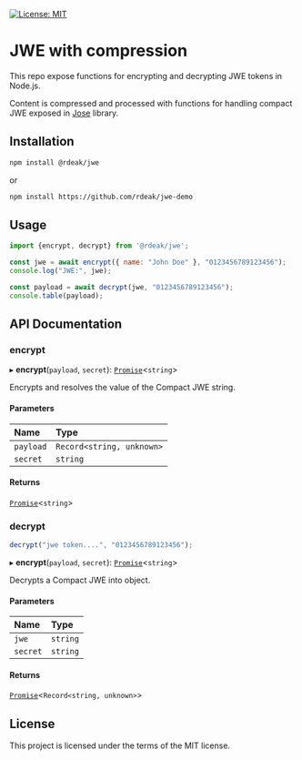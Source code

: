 [![License: MIT](https://img.shields.io/badge/License-MIT-yellow.svg)](https://opensource.org/licenses/MIT)

# JWE with compression

This repo expose functions for encrypting and decrypting JWE tokens in Node.js.

Content is compressed and processed with functions for handling compact JWE exposed in [Jose](https://github.com/panva/jose) library.

## Installation

```bash
npm install @rdeak/jwe
```

or

```bash
npm install https://github.com/rdeak/jwe-demo
```

## Usage

```javascript
import {encrypt, decrypt} from '@rdeak/jwe';

const jwe = await encrypt({ name: "John Doe" }, "0123456789123456");
console.log("JWE:", jwe);

const payload = await decrypt(jwe, "0123456789123456");
console.table(payload);
```


## API Documentation

### encrypt

▸ **encrypt**(`payload`, `secret`): [`Promise`](https://developer.mozilla.org/docs/Web/JavaScript/Reference/Global_Objects/Promise)\<`string`\>

Encrypts and resolves the value of the Compact JWE string.

#### Parameters

| Name      | Type                      |
| :-------- | :------------------------ |
| `payload` | `Record<string, unknown>` |
| `secret`  | `string`                  |

#### Returns

[`Promise`](https://developer.mozilla.org/docs/Web/JavaScript/Reference/Global_Objects/Promise)<`string`>

### decrypt

```javascript
decrypt("jwe token....", "0123456789123456");
```

▸ **encrypt**(`payload`, `secret`): [`Promise`](https://developer.mozilla.org/docs/Web/JavaScript/Reference/Global_Objects/Promise)\<`string`\>

Decrypts a Compact JWE into object.

#### Parameters

| Name     | Type     |
| :------- | :------- |
| `jwe`    | `string` |
| `secret` | `string` |

#### Returns

[`Promise`](https://developer.mozilla.org/docs/Web/JavaScript/Reference/Global_Objects/Promise)<`Record<string, unknown>`>

## License

This project is licensed under the terms of the MIT license.
